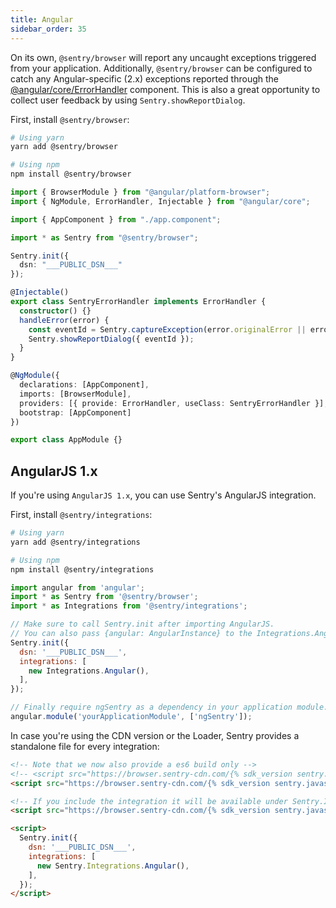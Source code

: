 ```yaml
---
title: Angular
sidebar_order: 35
---
```


<!-- WIZARD -->
On its own, `@sentry/browser` will report any uncaught exceptions triggered from your application. Additionally, `@sentry/browser` can be configured to catch any Angular-specific (2.x) exceptions reported through the [@angular/core/ErrorHandler](https://angular.io/api/core/ErrorHandler) component. This is also a great opportunity to collect user feedback by using `Sentry.showReportDialog`.

First, install `@sentry/browser`:

```bash
# Using yarn
yarn add @sentry/browser

# Using npm
npm install @sentry/browser
```

```typescript
import { BrowserModule } from "@angular/platform-browser";
import { NgModule, ErrorHandler, Injectable } from "@angular/core";

import { AppComponent } from "./app.component";

import * as Sentry from "@sentry/browser";

Sentry.init({
  dsn: "___PUBLIC_DSN___"
});

@Injectable()
export class SentryErrorHandler implements ErrorHandler {
  constructor() {}
  handleError(error) {
    const eventId = Sentry.captureException(error.originalError || error);
    Sentry.showReportDialog({ eventId });
  }
}

@NgModule({
  declarations: [AppComponent],
  imports: [BrowserModule],
  providers: [{ provide: ErrorHandler, useClass: SentryErrorHandler }],
  bootstrap: [AppComponent]
})

export class AppModule {}
```

## AngularJS 1.x

If you're using `AngularJS 1.x`, you can use Sentry's AngularJS integration.

First, install `@sentry/integrations`:

```bash
# Using yarn
yarn add @sentry/integrations

# Using npm
npm install @sentry/integrations
```

```javascript
import angular from 'angular';
import * as Sentry from '@sentry/browser';
import * as Integrations from '@sentry/integrations';

// Make sure to call Sentry.init after importing AngularJS. 
// You can also pass {angular: AngularInstance} to the Integrations.Angular() constructor.
Sentry.init({
  dsn: '___PUBLIC_DSN___',
  integrations: [
    new Integrations.Angular(),
  ],
});

// Finally require ngSentry as a dependency in your application module.
angular.module('yourApplicationModule', ['ngSentry']);

```

In case you're using the CDN version or the Loader, Sentry provides a standalone file for every integration:

```html
<!-- Note that we now also provide a es6 build only -->
<!-- <script src="https://browser.sentry-cdn.com/{% sdk_version sentry.javascript.browser %}/bundle.es6.min.js" integrity="{% sdk_cdn_checksum sentry.javascript.browser latest bundle.es6.min.js %}" crossorigin="anonymous"></script> -->
<script src="https://browser.sentry-cdn.com/{% sdk_version sentry.javascript.browser %}/bundle.min.js" integrity="{% sdk_cdn_checksum sentry.javascript.browser latest bundle.min.js %}" crossorigin="anonymous"></script>

<!-- If you include the integration it will be available under Sentry.Integrations.Angular -->
<script src="https://browser.sentry-cdn.com/{% sdk_version sentry.javascript.browser %}/angular.min.js" crossorigin="anonymous"></script>

<script>
  Sentry.init({
    dsn: '___PUBLIC_DSN___',
    integrations: [
      new Sentry.Integrations.Angular(),
    ],
  });
</script>
```
<!-- TODO-ADD-VERIFICATION-EXAMPLE -->
<!-- ENDWIZARD -->

